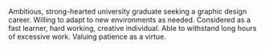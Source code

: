 Ambitious, strong-hearted university graduate seeking a graphic design career. Willing to adapt to new environments as needed. Considered as a fast learner, hard working, creative individual. Able to withstand long hours of excessive work. Valuing patience as a virtue.
